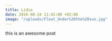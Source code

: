 ```yaml
---
title: Lidia
date: 2016-08-24 11:41:00 +02:00
image: "/uploads/Float_Under%20the%20sun.jpg"
---
```


this is an awesome post
